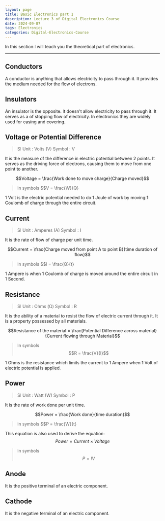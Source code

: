 ```yaml
---
layout: page
title: Basic Electronics part 1
description: Lecture 3 of Digital Electronics Course
date: 2024-09-07
tags: Electronics
categories: Digital-Electronics-Course
---
```


In this section I will teach you the theoretical part of electronics.

---

## Conductors

A conductor is anything that allows electricity to pass through it. It provides the medium needed for the flow of electrons.

## Insulators

An insulator is the opposite. It doesn't allow electricity to pass through it. It serves as a of stopping flow of electricity. In electronics they are widely used for casing and covering.

## Voltage or Potential Difference

> SI Unit : Volts (V)
> Symbol : V

It is the measure of the difference in electric potential between 2 points. It serves as the driving force of electrons, causing them to move from one point to another.

$$Voltage = \frac{Work done to move charge}{Charge moved}$$

> In symbols
> $$V = \frac{W}{Q}

1 Volt is the electric potential needed to do 1 Joule of work by moving 1 Coulomb of charge through the entire circuit.

## Current

> SI Unit : Amperes (A)
> Symbol : I

It is the rate of flow of charge per unit time.

$$Current = \frac{Charge moved from point A to point B}{time duration of flow}$$

> In symbols
> $$I = \frac{Q}{t}

1 Ampere is when 1 Coulomb of charge is moved around the entire circuit in 1 Second.

## Resistance

> SI Unit : Ohms (Ω)
> Symbol : R

It is the ability of a material to resist the flow of electric current through it. It is a property possessed by all materials.

$$Resistance of the material = \frac{Potential Difference across material}{Current flowing through Material}$$

> In symbols
> $$R = \frac{V}{I}$$

1 Ohms is the resistance which limits the current to 1 Ampere when 1 Volt of electric potential is applied.

## Power

> SI Unit : Watt (W)
> Symbol : P

It is the rate of work done per unit time.

$$Power = \frac{Work done}{time duration}$$

> In symbols
> $$P = \frac{W}{t}

This equation is also used to derive the equation:
$$Power = Current \times Voltage$$

> In symbols
> $$P = IV$$

## Anode

It is the positive terminal of an electric component.

## Cathode

It is the negative terminal of an electric component.
